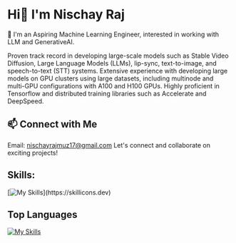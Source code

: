 # Hi👋 I'm Nischay Raj


🚀 I'm an Aspiring Machine Learning Engineer, interested in working with LLM and GenerativeAI.

Proven track record in developing large-scale models such as Stable Video Diffusion, Large Language Models (LLMs), lip-sync, text-to-image, and speech-to-text (STT) systems.
Extensive experience with developing large models on GPU clusters using large datasets, including multinode and multi-GPU configurations with A100 and H100 GPUs.
Highly proficient in Tensorflow and distributed training libraries such as Accelerate and DeepSpeed.
## 📫 Connect with Me
Email: nischayrajmuz17@gmail.com
Let's connect and collaborate on exciting projects!

## Skills:

[![My Skills](https://skillicons.dev/icons?i=git,pytorch,tensorflow,anaconda,linux,aws,docker,ai,opencv,sklearn,django,vscode,)](https://skillicons.dev)

## Top Languages
[![My Skills](https://skillicons.dev/icons?i=py,cpp)](https://skillicons.dev)
